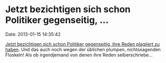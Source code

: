 Jetzt bezichtigen sich schon Politiker gegenseitig, \...
========================================================

Date: 2013-01-15 14:35:42

[Jetzt bezichtigen sich schon Politiker gegenseitig, ihre Reden
plagiiert zu haben](http://www.tagesschau.de/inland/popberlin100.html).
Und das auch noch wegen der üblichen plumpen, nichtssagenden Floskeln!
Als ob irgendjemand von denen ihre Reden selberschriebe\...
